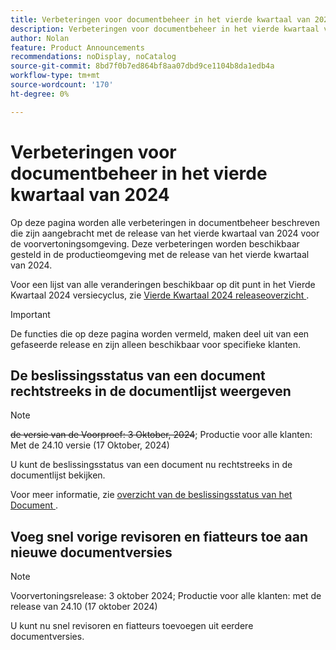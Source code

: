 ```yaml
---
title: Verbeteringen voor documentbeheer in het vierde kwartaal van 2024
description: Verbeteringen voor documentbeheer in het vierde kwartaal van 2024
author: Nolan
feature: Product Announcements
recommendations: noDisplay, noCatalog
source-git-commit: 8bd7f0b7ed864bf8aa07dbd9ce1104b8da1edb4a
workflow-type: tm+mt
source-wordcount: '170'
ht-degree: 0%

---
```


# Verbeteringen voor documentbeheer in het vierde kwartaal van 2024

Op deze pagina worden alle verbeteringen in documentbeheer beschreven die zijn aangebracht met de release van het vierde kwartaal van 2024 voor de voorvertoningsomgeving. Deze verbeteringen worden beschikbaar gesteld in de productieomgeving met de release van het vierde kwartaal van 2024.

Voor een lijst van alle veranderingen beschikbaar op dit punt in het Vierde Kwartaal 2024 versiecyclus, zie [&#x200B; Vierde Kwartaal 2024 releaseoverzicht &#x200B;](/help/quicksilver/product-announcements/product-releases/24-q4-release-activity/24-q4-release-overview.md).

>[!IMPORTANT]
>
>De functies die op deze pagina worden vermeld, maken deel uit van een gefaseerde release en zijn alleen beschikbaar voor specifieke klanten.

## De beslissingsstatus van een document rechtstreeks in de documentlijst weergeven

>[!NOTE]
>
>~~de versie van de Voorproef: 3 Oktober, 2024~~; Productie voor alle klanten: Met de 24.10 versie (17 Oktober, 2024)

U kunt de beslissingsstatus van een document nu rechtstreeks in de documentlijst bekijken.

Voor meer informatie, zie [&#x200B; overzicht van de beslissingsstatus van het Document &#x200B;](/help/quicksilver/review-and-approve-work/document-reviews-and-approvals/manage-document-approvals/document-approval-status.md).

## Voeg snel vorige revisoren en fiatteurs toe aan nieuwe documentversies

>[!NOTE]
>
>Voorvertoningsrelease: 3 oktober 2024; Productie voor alle klanten: met de release van 24.10 (17 oktober 2024)

U kunt nu snel revisoren en fiatteurs toevoegen uit eerdere documentversies.

<!-- For more information, see [Upload a new document version and request an approval](/help/quicksilver/review-and-approve-work/document-reviews-and-approvals/manage-document-approvals/upload-new-doc-version.md). -->
